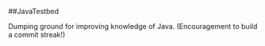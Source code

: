 ##JavaTestbed

Dumping ground for improving knowledge of Java. (Encouragement to build a commit streak!)


